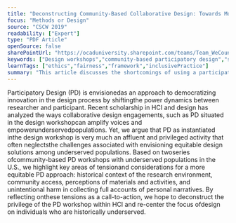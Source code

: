 ```yaml
---
title: "Deconstructing Community-Based Collaborative Design: Towards More Equitable Participatory Design Engagement"
focus: "Methods or Design"
source: "CSCW 2019"
readability: ["Expert"]
type: "PDF Article"
openSource: false
sharePointUrl: "https://ocaduniversity.sharepoint.com/teams/Team_WeCount/Shared%20Documents/Resources%20and%20Tools/Literature%20(curated)/Deconstructing%20Community-Based%20Collaborative%20Design_Towards%20More%20Equitable%20Participatory%20Design%20Engagements.pdf"
keywords: ["Design workshops","community-based participatory design","social action research","design equity"]
learnTags: ["ethics","fairness","framework","inclusivePractice"]
summary: "This article discusses the shortcomings of using a participatory model to engage marginalized groups in human-computer interaction (HCI) design and describes two case studies that show how underlying tensions between participants and researchers can undermine the purpose of the project. "
---
```

Participatory Design (PD) is envisionedas an approach to democratizing innovation in the design process by shiftingthe power dynamics between researcher and participant. Recent scholarship in HCI and design has analyzed the ways collaborative design engagements, such as PD situated in the design workshopcan amplify voices and empowerunderservedpopulations. Yet, we argue that PD as instantiated inthe design workshop is very much an affluent and privileged activity that often neglectsthe challenges associated with envisioning equitable design solutions among underserved populations. Based on twoseries ofcommunity-based PD workshops with underserved populations in the U.S., we highlight key areas of tensionand considerations for a more equitable PD approach: historical context of the research environment, community access, perceptions of materials and activities, and unintentional harm in collecting full accounts of personal narratives. By reflecting onthese tensions as a call-to-action, we hope to deconstruct the privilege of the PD workshop within HCI and re-center the focus ofdesign on individuals who are historically underserved.
